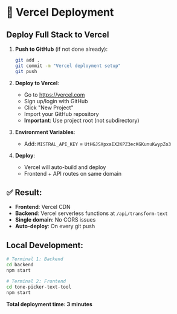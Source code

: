 # 🚀 Vercel Deployment

## Deploy Full Stack to Vercel

1. **Push to GitHub** (if not done already):
   ```bash
   git add .
   git commit -m "Vercel deployment setup"
   git push
   ```

2. **Deploy to Vercel**:
   - Go to https://vercel.com
   - Sign up/login with GitHub
   - Click "New Project"
   - Import your GitHub repository
   - **Important**: Use project root (not subdirectory)

3. **Environment Variables**:
   - Add: `MISTRAL_API_KEY` = `UtHGJSXpxaIX2KPZ3ecKGKunuKwypZo3`

4. **Deploy**:
   - Vercel will auto-build and deploy
   - Frontend + API routes on same domain

## ✅ Result:
- **Frontend**: Vercel CDN
- **Backend**: Vercel serverless functions at `/api/transform-text`
- **Single domain**: No CORS issues
- **Auto-deploy**: On every git push

## Local Development:
```bash
# Terminal 1: Backend
cd backend
npm start

# Terminal 2: Frontend  
cd tone-picker-text-tool
npm start
```

**Total deployment time: 3 minutes**